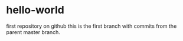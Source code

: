# hello-world
first repository on github
this is the first branch with commits from the parent master branch.
